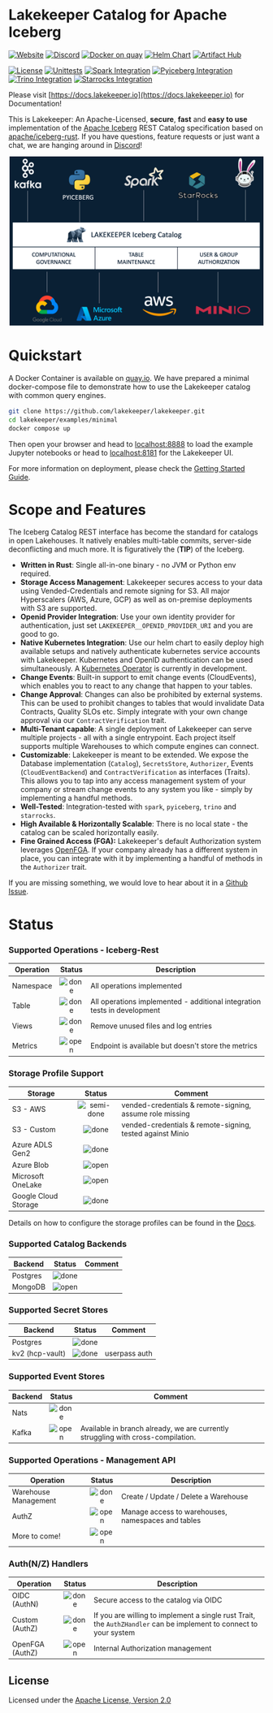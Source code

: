 # Lakekeeper Catalog for Apache Iceberg

[![Website](https://img.shields.io/badge/https-lakekeeper.io-blue?color=3d4db3&logo=firefox&style=for-the-badge&logoColor=white)](https://lakekeeper.io/)
[![Discord](https://img.shields.io/badge/Discord-%235865F2.svg?style=for-the-badge&logo=discord&logoColor=white)](https://discord.gg/jkAGG8p93B)
[![Docker on quay](https://img.shields.io/badge/docker-%230db7ed.svg?style=for-the-badge&logo=docker&logoColor=white)](https://quay.io/repository/lakekeeper/catalog?tab=tags&filter_tag_name=like%3Av)
[![Helm Chart](https://img.shields.io/badge/Helm-0F1689?style=for-the-badge&logo=Helm&labelColor=0F1689)](https://github.com/lakekeeper/lakekeeper-charts/tree/main/charts/lakekeeper)
[![Artifact Hub](https://img.shields.io/endpoint?url=https://artifacthub.io/badge/repository/lakekeeper&color=3f6ec6&labelColor=&style=for-the-badge&logoColor=white)](https://artifacthub.io/packages/helm/lakekeeper/lakekeeper)


[![License](https://img.shields.io/badge/License-Apache_2.0-blue.svg)](https://opensource.org/licenses/Apache-2.0)
[![Unittests](https://github.com/lakekeeper/lakekeeper/actions/workflows/unittests.yml/badge.svg)](https://github.com/lakekeeper/lakekeeper/actions/workflows/unittests.yml)
[![Spark Integration](https://github.com/lakekeeper/lakekeeper/actions/workflows/spark-integration.yml/badge.svg)](https://github.com/lakekeeper/lakekeeper/actions/workflows/spark-integration.yml)
[![Pyiceberg Integration](https://github.com/lakekeeper/lakekeeper/actions/workflows/pyiceberg-integration.yml/badge.svg)](https://github.com/lakekeeper/lakekeeper/actions/workflows/pyiceberg-integration.yml)
[![Trino Integration](https://github.com/lakekeeper/lakekeeper/actions/workflows/trino-integration.yml/badge.svg)](https://github.com/lakekeeper/lakekeeper/actions/workflows/trino-integration.yml)
[![Starrocks Integration](https://github.com/lakekeeper/lakekeeper/actions/workflows/starrocks-integration.yml/badge.svg)](https://github.com/lakekeeper/lakekeeper/actions/workflows/starrocks-integration.yml)


Please visit [https://docs.lakekeeper.io](https://docs.lakekeeper.io) for Documentation!

This is Lakekeeper: An Apache-Licensed, **secure**, **fast** and **easy to use**  implementation of the [Apache Iceberg](https://iceberg.apache.org/) REST Catalog specification based on [apache/iceberg-rust](https://github.com/apache/iceberg-rust). If you have questions, feature requests or just want a chat, we are hanging around in [Discord](https://discord.gg/jkAGG8p93B)!

<p align="center">
<img src="https://github.com/lakekeeper/lakekeeper/raw/main/assets/Lakekeeper-Overview.png" width="500">
</p>

# Quickstart

A Docker Container is available on [quay.io](https://quay.io/repository/lakekeeper/lakekeeper?tab=info).
We have prepared a minimal docker-compose file to demonstrate how to use the Lakekeeper catalog with common query engines.

```sh
git clone https://github.com/lakekeeper/lakekeeper.git
cd lakekeeper/examples/minimal
docker compose up
```

Then open your browser and head to [localhost:8888](localhost:8888) to load the example Jupyter notebooks or head to [localhost:8181](localhost:8181) for the Lakekeeper UI.

For more information on deployment, please check the [Getting Started Guide](https://docs.lakekeeper.io/getting-started/).

# Scope and Features

The Iceberg Catalog REST interface has become the standard for catalogs in open Lakehouses. It natively enables multi-table commits, server-side deconflicting and much more. It is figuratively the (**TIP**) of the Iceberg.

- **Written in Rust**: Single all-in-one binary - no JVM or Python env required.
- **Storage Access Management**: Lakekeeper secures access to your data using Vended-Credentials and remote signing for S3. All major Hyperscalers (AWS, Azure, GCP) as well as on-premise deployments with S3 are supported.
- **Openid Provider Integration**: Use your own identity provider for authentication, just set `LAKEKEEPER__OPENID_PROVIDER_URI` and you are good to go.
- **Native Kubernetes Integration**: Use our helm chart to easily deploy high available setups and natively authenticate kubernetes service accounts with Lakekeeper. Kubernetes and OpenID authentication can be used simultaneously. A [Kubernetes Operator](https://github.com/lakekeeper/lakekeeper-operator) is currently in development.
- **Change Events**: Built-in support to emit change events (CloudEvents), which enables you to react to any change that happen to your tables.
- **Change Approval**: Changes can also be prohibited by external systems. This can be used to prohibit changes to tables that would invalidate Data Contracts, Quality SLOs etc. Simply integrate with your own change approval via our `ContractVerification` trait.
- **Multi-Tenant capable**: A single deployment of Lakekeeper can serve multiple projects - all with a single entrypoint. Each project itself supports multiple Warehouses to which compute engines can connect.
- **Customizable**: Lakekeeper is meant to be extended. We expose the Database implementation (`Catalog`), `SecretsStore`, `Authorizer`, Events (`CloudEventBackend`) and `ContractVerification` as interfaces (Traits). This allows you to tap into any access management system of your company or stream change events to any system you like - simply by implementing a handful methods.
- **Well-Tested**: Integration-tested with `spark`, `pyiceberg`, `trino` and `starrocks`.
- **High Available & Horizontally Scalable**: There is no local state - the catalog can be scaled horizontally easily.
- **Fine Grained Access (FGA):** Lakekeeper's default Authorization system leverages [OpenFGA](https://openfga.dev/). If your company already has a different system in place, you can integrate with it by implementing a handful of methods in the `Authorizer` trait.

If you are missing something, we would love to hear about it in a [Github Issue](https://github.com/lakekeeper/lakekeeper/issues/new).


# Status

### Supported Operations - Iceberg-Rest

| Operation | Status  | Description                                            |
|-----------|:-------:|--------------------------------------------------------|
| Namespace | ![done] | All operations implemented                             |
| Table     | ![done] | All operations implemented - additional integration tests in development |
| Views     | ![done] | Remove unused files and log entries                    |
| Metrics   | ![open] | Endpoint is available but doesn't store the metrics    |

### Storage Profile Support

| Storage              |    Status    | Comment                                |
|----------------------|:------------:|----------------------------------------|
| S3 - AWS             | ![semi-done] | vended-credentials & remote-signing, assume role missing |
| S3 - Custom          |   ![done]    | vended-credentials & remote-signing, tested against Minio |
| Azure ADLS Gen2      |   ![done]    |                                        |
| Azure Blob           |   ![open]    |                                        |
| Microsoft OneLake    |   ![open]    |                                        |
| Google Cloud Storage |   ![done]    |                                        |

Details on how to configure the storage profiles can be found in the [Docs](https://docs.lakekeeper.io).

### Supported Catalog Backends

| Backend  | Status  | Comment |
| -------- | :-----: | ------- |
| Postgres | ![done] |         |
| MongoDB  | ![open] |         |

### Supported Secret Stores

| Backend         | Status  | Comment       |
| --------------- | :-----: | ------------- |
| Postgres        | ![done] |               |
| kv2 (hcp-vault) | ![done] | userpass auth |

### Supported Event Stores

| Backend | Status  | Comment                                                  |
|---------|:-------:|----------------------------------------------------------|
| Nats    | ![done] |                                                          |
| Kafka   | ![open] | Available in branch already, we are currently struggling with cross-compilation. |

### Supported Operations - Management API

| Operation            | Status  | Description                                 |
|----------------------|:-------:|---------------------------------------------|
| Warehouse Management | ![done] | Create / Update / Delete a Warehouse        |
| AuthZ                | ![open] | Manage access to warehouses, namespaces and tables |
| More to come!        | ![open] |                                             |

### Auth(N/Z) Handlers

| Operation       | Status  | Description                                      |
|-----------------|:-------:|--------------------------------------------------|
| OIDC (AuthN)    | ![done] | Secure access to the catalog via OIDC            |
| Custom (AuthZ)  | ![done] | If you are willing to implement a single rust Trait, the `AuthZHandler` can be implement to connect to your system |
| OpenFGA (AuthZ) | ![open] | Internal Authorization management                |


## License

Licensed under the [Apache License, Version 2.0](http://www.apache.org/licenses/LICENSE-2.0)

[open]: https://cdn.jsdelivr.net/gh/Readme-Workflows/Readme-Icons@main/icons/octicons/IssueNeutral.svg
[semi-done]: https://cdn.jsdelivr.net/gh/Readme-Workflows/Readme-Icons@main/icons/octicons/ApprovedChangesGrey.svg
[done]: https://cdn.jsdelivr.net/gh/Readme-Workflows/Readme-Icons@main/icons/octicons/ApprovedChanges.svg
